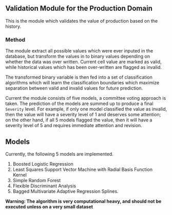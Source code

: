 ## Validation Module for the Production Domain

This is the module which validates the value of production based on
the history.

### Method

The module extract all possible values which were ever inputed in the
database, but transform the values in to binary values depending on
whether the data was over written. Current cell value are marked as
valid, while historical values which has been over-written are
flagged as invalid.

The transformed binary variable is then fed into a set of
classification algorithms which will learn the classification
boundaries which maximize separation between valid and invalid values
for future prediction.

Current the module consists of five models, a committee voting
approach is taken. The prediction of the models are summed up to
produce a final `Severity` level. For example, if only one model
classified the value as invalid, then the value will have a severity
level of 1 and deserves some attention; on the other hand, if all 5
models flagged the value, then it will have a severity level of 5 and
requires immediate attention and revision.

## Models

Currently, the following 5 models are implemented.

1. Boosted Logistic Regression
2. Least Squares Support Vector Machine with Radial Basis Function Kernel
3. Simple Random Forest
4. Flexible Discriminant Analysis
5. Bagged Multivariate Adaptive Regression Splines.


**Warning: The algorithm is very computational heavy, and should not
   be executed unless on a very small dataset**